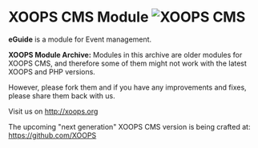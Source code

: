 # XOOPS CMS Module   ![XOOPS CMS](https://avatars2.githubusercontent.com/u/12771439?v=3&s=200)

**eGuide** is a module for Event management.  

**XOOPS Module Archive:** Modules in this archive are older modules for XOOPS CMS, and therefore some of them might not work with the latest XOOPS and PHP versions. 

However, please fork them and if you have any improvements and fixes, please share them back with us. 

Visit us on http://xoops.org

The upcoming "next generation" XOOPS CMS version is being crafted at: https://github.com/XOOPS
